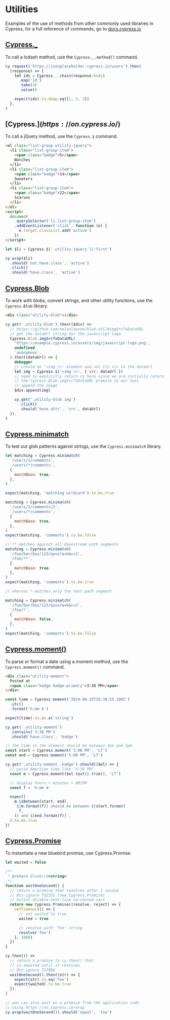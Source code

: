 # Utilities

Examples of the use of methods from other commonly used libraries in Cypress, for a full reference of commands, go to [docs.cypress.io](https://on.cypress.io)

<!-- prettier-ignore-start -->
## [Cypress._](https://on.cypress.io/_)
<!-- prettier-ignore-end -->

To call a lodash method, use the `Cypress._.method()` command.

<!-- fiddle lodash -->

```js
cy.request('https://jsonplaceholder.cypress.io/users').then(
  (response) => {
    let ids = Cypress._.chain(response.body)
      .map('id')
      .take(3)
      .value()

    expect(ids).to.deep.eq([1, 2, 3])
  },
)
```

<!-- fiddle-end -->

<!-- prettier-ignore-start -->
## [Cypress.$](https://on.cypress.io/$)
<!-- prettier-ignore-end -->

To call a jQuery method, use the `Cypress.$` command.

<!-- fiddle jQuery -->

```html
<ul class="list-group utility-jquery">
  <li class="list-group-item">
    <span class="badge">5</span>
    Watches
  </li>
  <li class="list-group-item">
    <span class="badge">14</span>
    Sweaters
  </li>
  <li class="list-group-item">
    <span class="badge">22</span>
    Scarves
  </li>
</ul>
<script>
  document
    .querySelector('li.list-group-item')
    .addEventListener('click', function (e) {
      e.target.classList.add('active')
    })
</script>
```

```js
let $li = Cypress.$('.utility-jquery li:first')

cy.wrap($li)
  .should('not.have.class', 'active')
  .click()
  .should('have.class', 'active')
```

<!-- fiddle-end -->

## [Cypress.Blob](https://on.cypress.io/blob)

To work with blobs, convert strings, and other utility functions, use the `Cypress.Blob` library.

<!-- fiddle blob -->

```html
<div class="utility-blob"></div>
```

```js
cy.get('.utility-blob').then(($div) =>
  // https://github.com/nolanlawson/blob-util#imgSrcToDataURL
  // get the dataUrl string for the javascript-logo
  Cypress.Blob.imgSrcToDataURL(
    'https://example.cypress.io/assets/img/javascript-logo.png',
    undefined,
    'anonymous',
  ).then((dataUrl) => {
    debugger
    // create an '<img />' element and set its src to the dataUrl
    let img = Cypress.$('<img />', { src: dataUrl })
    // need to explicitly return cy here since we are initially returning
    // the Cypress.Blob.imgSrcToDataURL promise to our test
    // append the image
    $div.append(img)

    cy.get('.utility-blob img')
      .click()
      .should('have.attr', 'src', dataUrl)
  }),
)
```

<!-- fiddle-end -->

## [Cypress.minimatch](https://on.cypress.io/minimatch)

To test out glob patterns against strings, use the `Cypress.minimatch` library.

<!-- fiddle minimatch -->

```js
let matching = Cypress.minimatch(
  '/users/1/comments',
  '/users/*/comments',
  {
    matchBase: true,
  },
)

expect(matching, 'matching wildcard').to.be.true

matching = Cypress.minimatch(
  '/users/1/comments/2',
  '/users/*/comments',
  {
    matchBase: true,
  },
)
expect(matching, 'comments').to.be.false

// ** matches against all downstream path segments
matching = Cypress.minimatch(
  '/foo/bar/baz/123/quux?a=b&c=2',
  '/foo/**',
  {
    matchBase: true,
  },
)
expect(matching, 'comments').to.be.true

// whereas * matches only the next path segment

matching = Cypress.minimatch(
  '/foo/bar/baz/123/quux?a=b&c=2',
  '/foo/*',
  {
    matchBase: false,
  },
)
expect(matching, 'comments').to.be.false
```

<!-- fiddle-end -->

## [Cypress.moment()](https://on.cypress.io/moment)

To parse or format a date using a moment method, use the `Cypress.moment()` command.

<!-- fiddle moment -->

```html
<div class="utility-moment">
  Posted at
  <span class="badge badge-primary">3:38 PM</span>
</div>
```

```js
const time = Cypress.moment('2014-04-25T19:38:53.196Z')
  .utc()
  .format('h:mm A')

expect(time).to.be.a('string')

cy.get('.utility-moment')
  .contains('3:38 PM')
  .should('have.class', 'badge')

// the time in the element should be between 3pm and 5pm
const start = Cypress.moment('3:00 PM', 'LT')
const end = Cypress.moment('5:00 PM', 'LT')

cy.get('.utility-moment .badge').should(($el) => {
  // parse American time like "3:38 PM"
  const m = Cypress.moment($el.text().trim(), 'LT')

  // display hours + minutes + AM|PM
  const f = 'h:mm A'

  expect(
    m.isBetween(start, end),
    `${m.format(f)} should be between ${start.format(
      f,
    )} and ${end.format(f)}`,
  ).to.be.true
})
```

<!-- fiddle-end -->

## [Cypress.Promise](https://on.cypress.io/promise)

To instantiate a new bluebird promise, use Cypress.Promise.

<!-- fiddle promise -->

```js
let waited = false

/**
 * @return Bluebird<string>
 */
function waitOneSecond() {
  // return a promise that resolves after 1 second
  // @ts-ignore TS2351 (new Cypress.Promise)
  // eslint-disable-next-line no-unused-vars
  return new Cypress.Promise((resolve, reject) => {
    setTimeout(() => {
      // set waited to true
      waited = true

      // resolve with 'foo' string
      resolve('foo')
    }, 1000)
  })
}

cy.then(() =>
  // return a promise to cy.then() that
  // is awaited until it resolves
  // @ts-ignore TS7006
  waitOneSecond().then((str) => {
    expect(str).to.eq('foo')
    expect(waited).to.be.true
  }),
)

// you can also wait on a promise from the application code
// using https://on.cypress.io/wrap
cy.wrap(waitOneSecond()).should('equal', 'foo')
```

<!-- fiddle-end -->
